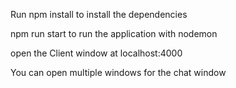 Run npm install to install the dependencies 

npm run start to run the application with nodemon

open the Client window at localhost:4000 

You can open multiple windows for the chat window 
